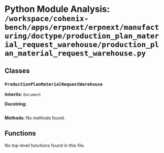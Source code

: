 # Python Module Analysis: `/workspace/cohenix-bench/apps/erpnext/erpnext/manufacturing/doctype/production_plan_material_request_warehouse/production_plan_material_request_warehouse.py`

## Classes

### `ProductionPlanMaterialRequestWarehouse`
**Inherits:** `Document`


**Docstring:**
```

```

**Methods:**
No methods found.




## Functions

No top-level functions found in this file.
